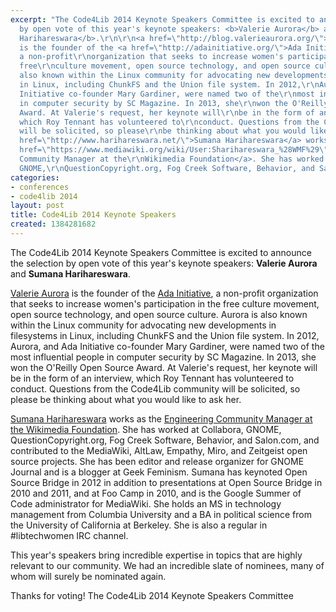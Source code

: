 ```yaml
---
excerpt: "The Code4Lib 2014 Keynote Speakers Committee is excited to announce the\r\nselection
  by open vote of this year's keynote speakers: <b>Valerie Aurora</b> and\r\n<b>Sumana
  Harihareswara</b>.\r\n\r\n<a href=\"http://blog.valerieaurora.org/\">Valerie Aurora</a>
  is the founder of the <a href=\"http://adainitiative.org/\">Ada Initiative</a>,
  a non-profit\r\norganization that seeks to increase women's participation in the
  free\r\nculture movement, open source technology, and open source culture. Aurora\r\nis
  also known within the Linux community for advocating new developments in\r\nfilesystems
  in Linux, including ChunkFS and the Union file system. In 2012,\r\nAurora, and Ada
  Initiative co-founder Mary Gardiner, were named two of the\r\nmost influential people
  in computer security by SC Magazine. In 2013, she\r\nwon the O'Reilly Open Source
  Award. At Valerie's request, her keynote will\r\nbe in the form of an interview,
  which Roy Tennant has volunteered to\r\nconduct. Questions from the Code4Lib community
  will be solicited, so please\r\nbe thinking about what you would like to ask her.\r\n\r\n<a
  href=\"http://www.harihareswara.net/\">Sumana Harihareswara</a> works as the <a
  href=\"https://www.mediawiki.org/wiki/User:Sharihareswara_%28WMF%29\">Engineering
  Community Manager at the\r\nWikimedia Foundation</a>. She has worked at Collabora,
  GNOME,\r\nQuestionCopyright.org, Fog Creek Software, Behavior, and Salon.com, and\r"
categories:
- conferences
- code4lib 2014
layout: post
title: Code4Lib 2014 Keynote Speakers
created: 1384281682
---
```

The Code4Lib 2014 Keynote Speakers Committee is excited to announce the
selection by open vote of this year's keynote speakers: <b>Valerie Aurora</b> and
<b>Sumana Harihareswara</b>.

<a href="http://blog.valerieaurora.org/">Valerie Aurora</a> is the founder of the <a href="http://adainitiative.org/">Ada Initiative</a>, a non-profit
organization that seeks to increase women's participation in the free
culture movement, open source technology, and open source culture. Aurora
is also known within the Linux community for advocating new developments in
filesystems in Linux, including ChunkFS and the Union file system. In 2012,
Aurora, and Ada Initiative co-founder Mary Gardiner, were named two of the
most influential people in computer security by SC Magazine. In 2013, she
won the O'Reilly Open Source Award. At Valerie's request, her keynote will
be in the form of an interview, which Roy Tennant has volunteered to
conduct. Questions from the Code4Lib community will be solicited, so please
be thinking about what you would like to ask her.

<a href="http://www.harihareswara.net/">Sumana Harihareswara</a> works as the <a href="https://www.mediawiki.org/wiki/User:Sharihareswara_%28WMF%29">Engineering Community Manager at the
Wikimedia Foundation</a>. She has worked at Collabora, GNOME,
QuestionCopyright.org, Fog Creek Software, Behavior, and Salon.com, and
contributed to the MediaWiki, AltLaw, Empathy, Miro, and Zeitgeist open
source projects. She has been editor and release organizer for GNOME
Journal and is a blogger at Geek Feminism. Sumana has keynoted Open Source
Bridge in 2012 in addition to presentations at Open Source Bridge in 2010
and 2011, and at Foo Camp in 2010, and is the Google Summer of Code
administrator for MediaWiki. She holds an MS in technology management from
Columbia University and a BA in political science from the University of
California at Berkeley. She is also a regular in #libtechwomen IRC channel.

This year's speakers bring incredible expertise in topics that are highly
relevant to our community. We had an incredible slate of nominees, many of
whom will surely be nominated again.

Thanks for voting!
The Code4Lib 2014 Keynote Speakers Committee
